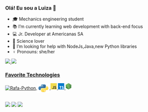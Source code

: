 ### Olá! Eu sou a Luiza 👋



- 🎓 Mechanics engineering student
- 📚 I’m currently learning web development with back-end focus
- 💻 Jr. Developer at Americanas SA
- 🧪 Science lover
- 🤔 I’m looking for help with NodeJs,Java,new Python libraries
- ♀️ Pronouns: she/her
<div>
  <a href="https://github.com/lumacielz">
  <img height="180em" src="https://github-readme-stats.vercel.app/api?username=lumacielz&show_icons=true&theme=tokyonight&include_all_commits=true&count_private=true"/>
  <img height="180em" src="https://github-readme-stats.vercel.app/api/top-langs/?username=lumacielz&layout=compact&langs_count=9&theme=tokyonight"/>
</div>
  <h3>Favorite Technologies</h3>
  <img align="center" alt="Rafa-Python" height="30" width="40" src="https://raw.githubusercontent.com/jmnote/z-icons/master/svg/go.svg">
  <img align="center" alt="Rafa-Python" height="30" width="40" src="https://raw.githubusercontent.com/devicons/devicon/master/icons/python/python-original.svg">
  <code><img height="20" src="https://raw.githubusercontent.com/github/explore/80688e429a7d4ef2fca1e82350fe8e3517d3494d/topics/javascript/javascript.png"></code>
  <code><img height="20" src="https://raw.githubusercontent.com/github/explore/80688e429a7d4ef2fca1e82350fe8e3517d3494d/topics/typescript/typescript.png"></code>
  <code><img height="20" src="https://raw.githubusercontent.com/github/explore/80688e429a7d4ef2fca1e82350fe8e3517d3494d/topics/nodejs/nodejs.png"></code> 

  
  


</div>
  
  ##
 
<div> 

 <a href="https://discord.com/channels/lumacielz#6211" target="_blank"><img src="https://img.shields.io/badge/Discord-7289DA?style=for-the-badge&logo=discord&logoColor=white" target="_blank"></a> 
  <a href = "luizam@poli.ufrj.br"><img src="https://img.shields.io/badge/-Gmail-%23333?style=for-the-badge&logo=gmail&logoColor=white" target="_blank"></a>
  <a href="https://www.linkedin.com/in/luiza-maciel-494956196/" target="_blank"><img src="https://img.shields.io/badge/-LinkedIn-%230077B5?style=for-the-badge&logo=linkedin&logoColor=white" target="_blank"></a> 

 
</div>
 

